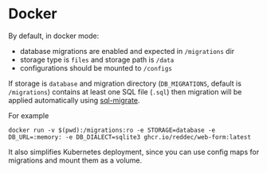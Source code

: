 # Docker

By default, in docker mode:

- database migrations are enabled and expected in `/migrations` dir
- storage type is `files` and storage path is `/data`
- configurations should be mounted to `/configs`

If storage is `database` and migration directory (`DB_MIGRATIONS`, default is `/migrations`) contains at least one
SQL file (`.sql`) then migration will be applied automatically
using [sql-migrate](https://github.com/rubenv/sql-migrate).


For example

    docker run -v $(pwd):/migrations:ro -e STORAGE=database -e DB_URL=:memory: -e DB_DIALECT=sqlite3 ghcr.io/reddec/web-form:latest

It also simplifies Kubernetes deployment, since you can use config maps for migrations and mount them as a volume.